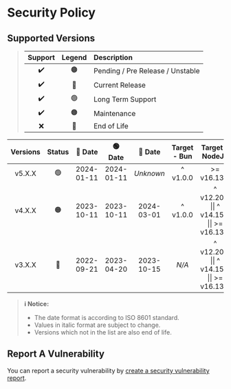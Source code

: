 # Security Policy

## Supported Versions

> | **Support** | **Legend** | **Description** |
> |:-:|:-:|:--|
> | ✔️ | 🟤 | Pending / Pre Release / Unstable |
> | ✔️ | 🔵 | Current Release |
> | ✔️ | 🟢 | Long Term Support |
> | ✔️ | 🟠 | Maintenance |
> | ❌ | 🔴 | End of Life |

| **Versions** | **Status** | **🔵 Date** | **🟢 Date** | **🔴 Date** | **Target - Bun** | **Target - NodeJS** |
|:-:|:-:|:-:|:-:|:-:|:-:|:-:|
| v5.X.X | 🟢 | 2024-01-11 | 2024-01-11 | *Unknown* | ^ v1.0.0 | >= v16.13.0 |
| v4.X.X | 🟠 | 2023-10-11 | 2023-10-11 | 2024-03-01 | ^ v1.0.0 | ^ v12.20.0 \|\| ^ v14.15.0 \|\| >= v16.13.0 |
| v3.X.X | 🔴 | 2022-09-21 | 2023-04-20 | 2023-10-15 | *N/A* | ^ v12.20.0 \|\| ^ v14.15.0 \|\| >= v16.13.0 |

> **ℹ️ Notice:**
>
> - The date format is according to ISO 8601 standard.
> - Values in italic format are subject to change.
> - Versions which not in the list are also end of life.

## Report A Vulnerability

You can report a security vulnerability by [create a security vulnerability report](https://github.com/hugoalh/hugoalh/blob/main/universal-guide/contributing.md#create-a-security-vulnerability-report).
